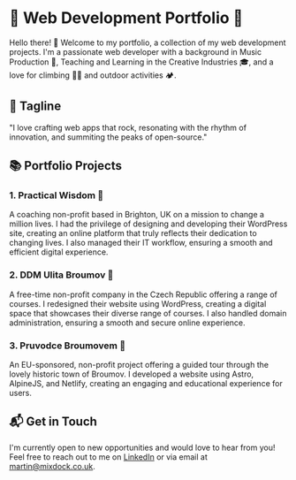 # 🚀 Web Development Portfolio 🚀

Hello there! 👋 Welcome to my portfolio, a collection of my web development projects. I'm a passionate web developer with a background in Music Production 🎵, Teaching and Learning in the Creative Industries 🎓, and a love for climbing 🧗‍♂️ and outdoor activities 🏕️. 

## 🎸 Tagline
"I love crafting web apps that rock, resonating with the rhythm of innovation, and summiting the peaks of open-source."

## 📚 Portfolio Projects

### 1. Practical Wisdom 🌱
A coaching non-profit based in Brighton, UK on a mission to change a million lives. I had the privilege of designing and developing their WordPress site, creating an online platform that truly reflects their dedication to changing lives. I also managed their IT workflow, ensuring a smooth and efficient digital experience.

### 2. DDM Ulita Broumov 🎨
A free-time non-profit company in the Czech Republic offering a range of courses. I redesigned their website using WordPress, creating a digital space that showcases their diverse range of courses. I also handled domain administration, ensuring a smooth and secure online experience.

### 3. Pruvodce Broumovem 🏰
An EU-sponsored, non-profit project offering a guided tour through the lovely historic town of Broumov. I developed a website using Astro, AlpineJS, and Netlify, creating an engaging and educational experience for users.

## 📬 Get in Touch
I'm currently open to new opportunities and would love to hear from you! Feel free to reach out to me on [LinkedIn](https://www.linkedin.com/in/martin-frommel) or via email at martin@mixdock.co.uk.


